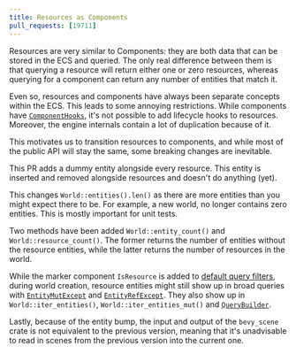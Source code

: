 ```yaml
---
title: Resources as Components
pull_requests: [19711]
---
```


Resources are very similar to Components: they are both data that can be stored in the ECS and queried.
The only real difference between them is that querying a resource will return either one or zero resources, whereas querying for a component can return any number of entities that match it.

Even so, resources and components have always been separate concepts within the ECS.
This leads to some annoying restrictions.
While components have [`ComponentHooks`](https://docs.rs/bevy/latest/bevy/ecs/component/struct.ComponentHooks.html), it's not possible to add lifecycle hooks to resources.
Moreover, the engine internals contain a lot of duplication because of it.

This motivates us to transition resources to components, and while most of the public API will stay the same, some breaking changes are inevitable.

This PR adds a dummy entity alongside every resource. This entity is inserted and removed alongside resources and doesn't do anything (yet).

This changes `World::entities().len()` as there are more entities than you might expect there to be. For example, a new world, no longer contains zero entities. This is mostly important for unit tests.

Two methods have been added `World::entity_count()` and `World::resource_count()`. The former returns the number of entities without the resource entities, while the latter returns the number of resources in the world.

While the marker component `IsResource` is added to [default query filters](https://docs.rs/bevy/latest/bevy/ecs/entity_disabling/struct.DefaultQueryFilters.html), during world creation, resource entities might still show up in broad queries with [`EntityMutExcept`](https://docs.rs/bevy/latest/bevy/ecs/world/struct.EntityMutExcept.html) and [`EntityRefExcept`](https://docs.rs/bevy/latest/bevy/ecs/world/struct.EntityRefExcept.html).
They also show up in `World::iter_entities()`, `World::iter_entities_mut()` and [`QueryBuilder`](https://docs.rs/bevy/latest/bevy/ecs/prelude/struct.QueryBuilder.html).

Lastly, because of the entity bump, the input and output of the `bevy_scene` crate is not equivalent to the previous version, meaning that it's unadvisable to read in scenes from the previous version into the current one.
